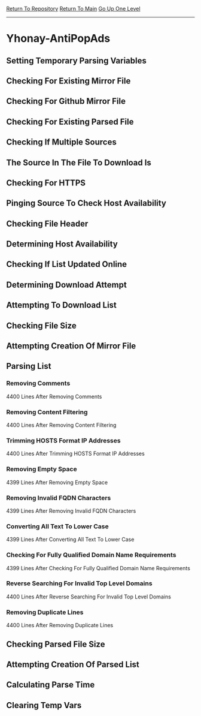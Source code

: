 [Return To Repository](https://github.com/deathbybandaid/piholeparser/)
[Return To Main](https://github.com/deathbybandaid/piholeparser/blob/master/RecentRunLogs/Mainlog.md)
[Go Up One Level](https://github.com/deathbybandaid/piholeparser/blob/master/RecentRunLogs/TopLevelScripts/30-Processing-Blacklists.md)
____________________________________
# Yhonay-AntiPopAds
## Setting Temporary Parsing Variables
## Checking For Existing Mirror File
## Checking For Github Mirror File
## Checking For Existing Parsed File
## Checking If Multiple Sources
## The Source In The File To Download Is
## Checking For HTTPS
## Pinging Source To Check Host Availability
## Checking File Header
## Determining Host Availability
## Checking If List Updated Online
## Determining Download Attempt
## Attempting To Download List
## Checking File Size
## Attempting Creation Of Mirror File
## Parsing List
### Removing Comments
4400 Lines After Removing Comments
### Removing Content Filtering
4400 Lines After Removing Content Filtering
### Trimming HOSTS Format IP Addresses
4400 Lines After Trimming HOSTS Format IP Addresses
### Removing Empty Space
4399 Lines After Removing Empty Space
### Removing Invalid FQDN Characters
4399 Lines After Removing Invalid FQDN Characters
### Converting All Text To Lower Case
4399 Lines After Converting All Text To Lower Case
### Checking For Fully Qualified Domain Name Requirements
4399 Lines After Checking For Fully Qualified Domain Name Requirements
### Reverse Searching For Invalid Top Level Domains
4400 Lines After Reverse Searching For Invalid Top Level Domains
### Removing Duplicate Lines
4400 Lines After Removing Duplicate Lines
## Checking Parsed File Size
## Attempting Creation Of Parsed List
## Calculating Parse Time
## Clearing Temp Vars
